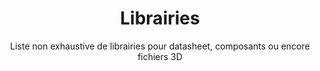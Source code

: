 ---
title: Librairies
subtitle: Liste non exhaustive de librairies pour datasheet, composants ou encore fichiers 3D
layout: documentation-category
type: library
show_sidebar: false
hero_height: is-small
---
